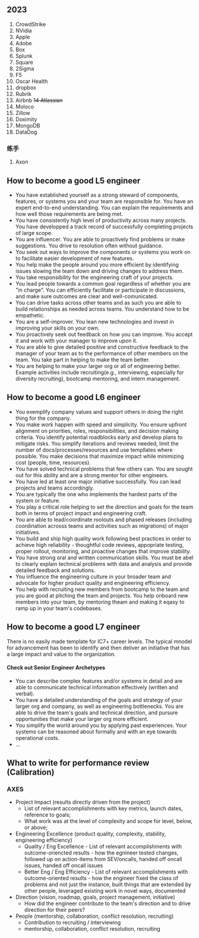 ## 2023

1. CrowdStrike
2. NVidia
3. Apple
4. Adobe
5. Box
6. Splunk
7. Square
8. 2Sigma
9. F5
10. Oscar Health
11. dropbox
12. Rubrik
13. Airbnb
~~14 Atlassian~~
15. Moloco
16. Zillow
17. Doximity
18. MongoDB
19. DataDog

### 练手
1. Axon


## How to become a good L5 engineer
* You have established yourself  as a strong steward of components, features, or systems you and your team are responsible for. You have an expert end-to-end understanding. You can explain the requirements and how well those requirements are being met.
* You have consistently high level of productivity across many projects. You have developped a track record of successfully completing projects of large scope.
* You are influencer. You are able to proactively find problems or make suggestions. You drive to resolution often without guidance.
* You seek out ways to improve the components or systems you work on to facilitate easier development of new features.
* You help make the people around you more efficient by identifying issues slowing the team down and driving changes to address them.
* You take responsibility for the engineering craft of your projects.
* You lead people towards a common goal regardless of whether you are "in charge". You can efficiently facilitate or participate in discussions, and make sure outcomes are clear and well-comunicated.
* You can drive tasks across other teams and as such you are able to build relationships as needed across teams. You understand how to be empathetic.
* You are a self-improver. You lean new technologies and invest in improving your skills on your own.
* You proactively seek out feedback on how you can improve. You accept it and work with your manager to improve upon it.
* You are able to give detailed positive and constructive feedback to the manager of your team as to the performance of other members on the team. You take part in helping to make the team better.
* You are helping to make your larger org or all of engineering better. Example activities include recruiting(e.g., interviewing, especially for diversity recruiting), bootcamp mentoring, and intern management.

## How to become a good L6 engineer
* You exemplify company values and support others in doing the right thing for the company.
* You make work happen with speed and simplicity. You ensure upfront alignment on priorities, roles, responsibilities, and decision making criteria. You identify potential roadblocks early and develop plans to mitigate risks. You simplify iterations and reviews needed, limit the number of docs/processes/resources and use templlates where possible. You make decisions that maximize impact while minimizing cost (people, time, resources).
* You have solved technical problems that few others can. You are sought out for this ability and are a strong mentor for other engineers.
* You have led at least one major initiative successfully. You can lead projects and teams accordingly.
* You are typically the one who implements the hardest parts of the system or feature.
* You play a critical role helping to set the direction and goals for the team both in terms of project impact and engineering craft.
* You are able to lead/coordinate roolouts and phased releases (including coordination acrosss teams and activities such as migrations) of major initiatives.
* You build and ship high quality work following best practices in order to achieve high reliability - thoughtful code reviews, appopriate testing, proper rollout, monitoring, and proactive changes that improve stability.
* You have strong oral and written communication skills. You must be abel to clearly explain technical problems with data and analysis and provide detailed feedback and solutions.
* You influence the engineering culture in your broader team and advocate for higher product quality and engineering efficiency.
* You help with recruiting new members from bootcamp to the team and you are good at pitching the team and projects. You help onboard new members into your team, by mentoring theam and making it eqasy to ramp up in your team's codebases.

## How to become a good L7 engineer
There is no easily made template for IC7+ career levels. The typical mnodel for advancement has been to identify and then deliver an initiative that has a large impact and value to the organization.

#### Check out Senior Engineer Archetypes

* You can describe complex features and/or systems in detail and are able to communicate technical information effectively (written and verbal).
* You have a detailed understanding of the goals and strategy of your larger org and company, as well as engineering bottlenecks. You are able to drive the team's goals and technical direction, and pursure opportunities that make your larger org more efficient.
* You simplify the world around you by applying past experiences. Your systems can be reasoned about formally and with an eye towards operational costs.
* ...

## What to write for performance review (Calibration)

### AXES

* Project Impact (results directly driven from the project)
  * List of relevant accomplishments with key metrics, launch dates, reference to goals;
  * What work was at the level of complexity and scope for level, below, or above;
* Engineering Excellence (product quality, complexity, stability, engineering efficiency)
  * Quality / Eng Excellence - List of relevant accomplishments with outcome-oriencted results - how the egnineer tested changes, followed up on action-items from SEV/oncalls, handed off oncall issues, handed off oncall issues
  * Better Eng / Eng Efficiency - List of relevant accomplishments with outcome-oriented results - how the engineer fixed the class of problems and not just the instance, built things that are extended by other people, leveraged existing work in novel ways, documented
* Direction (vision, roadmap, goals, project management, initiative)
  * How did the engineer contribute to the team's direction and to drive direction for their peers?
* People (mentorship, collaboration, conflict resolution, recruiting)
  * Contribution to recruiting / interviewing
  * mentorship, collaboration, conflict resolution, recruiting
